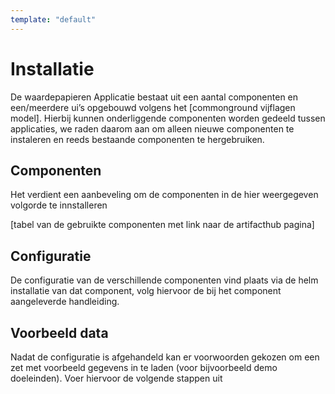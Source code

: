 ```yaml
---
template: "default"
---
```


# Installatie
De waardepapieren Applicatie bestaat uit een aantal componenten en een/meerdere ui’s opgebouwd volgens het [commonground vijflagen model]. Hierbij kunnen onderliggende componenten worden gedeeld tussen applicaties, we raden daarom aan om alleen nieuwe componenten te instaleren en reeds bestaande componenten te hergebruiken.
 
## Componenten
Het verdient een aanbeveling om de componenten in de hier weergegeven volgorde te innstalleren

[tabel van de gebruikte componenten met link naar de artifacthub pagina]
 
## Configuratie
De configuratie van de verschillende componenten vind plaats via de helm installatie van dat component, volg hiervoor de bij het component aangeleverde handleiding.
 
## Voorbeeld data
Nadat de configuratie is afgehandeld kan er voorwoorden gekozen om een zet met voorbeeld gegevens in te laden (voor bijvoorbeeld demo doeleinden). Voer hiervoor de volgende stappen uit

